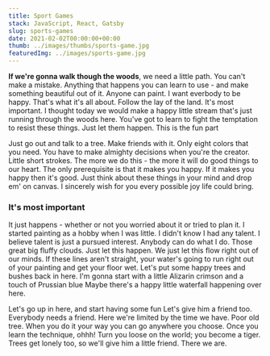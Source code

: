 ```yaml
---
title: Sport Games
stack: JavaScript, React, Gatsby
slug: sports-games
date: 2021-02-02T00:00:00+00:00
thumb: ../images/thumbs/sports-game.jpg
featuredImg: ../images/sports-game.jpg
---
```


**If we're gonna walk though the woods**, we need a little path. You can't make a mistake. Anything that happens you can learn to use - and make something beautiful out of it. Anyone can paint. I want everbody to be happy. That's what it's all about. Follow the lay of the land. It's most important. I thought today we would make a happy little stream that's just running through the woods here. You've got to learn to fight the temptation to resist these things. Just let them happen. This is the fun part

Just go out and talk to a tree. Make friends with it. Only eight colors that you need. You have to make almighty decisions when you're the creator. Little short strokes. The more we do this - the more it will do good things to our heart. The only prerequisite is that it makes you happy. If it makes you happy then it's good. Just think about these things in your mind and drop em' on canvas. I sincerely wish for you every possible joy life could bring.

### It's most important

It just happens - whether or not you worried about it or tried to plan it. I started painting as a hobby when I was little. I didn't know I had any talent. I believe talent is just a pursued interest. Anybody can do what I do. Those great big fluffy clouds. Just let this happen. We just let this flow right out of our minds. If these lines aren't straight, your water's going to run right out of your painting and get your floor wet. Let's put some happy trees and bushes back in here. I'm gonna start with a little Alizarin crimson and a touch of Prussian blue Maybe there's a happy little waterfall happening over here.

Let's go up in here, and start having some fun Let's give him a friend too. Everybody needs a friend. Here we're limited by the time we have. Poor old tree. When you do it your way you can go anywhere you choose. Once you learn the technique, ohhh! Turn you loose on the world; you become a tiger. Trees get lonely too, so we'll give him a little friend. There we are.